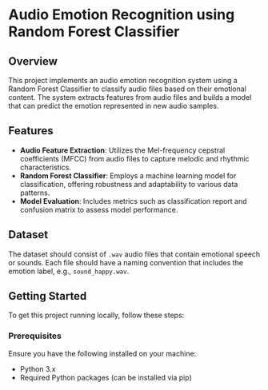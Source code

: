 # Audio Emotion Recognition using Random Forest Classifier

## Overview
This project implements an audio emotion recognition system using a Random Forest Classifier to classify audio files based on their emotional content. The system extracts features from audio files and builds a model that can predict the emotion represented in new audio samples.

## Features
- **Audio Feature Extraction**: Utilizes the Mel-frequency cepstral coefficients (MFCC) from audio files to capture melodic and rhythmic characteristics.
- **Random Forest Classifier**: Employs a machine learning model for classification, offering robustness and adaptability to various data patterns.
- **Model Evaluation**: Includes metrics such as classification report and confusion matrix to assess model performance.

## Dataset
The dataset should consist of `.wav` audio files that contain emotional speech or sounds. Each file should have a naming convention that includes the emotion label, e.g., `sound_happy.wav`.

## Getting Started
To get this project running locally, follow these steps:

### Prerequisites
Ensure you have the following installed on your machine:
- Python 3.x
- Required Python packages (can be installed via pip)



